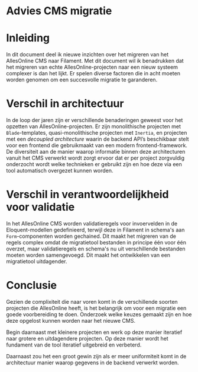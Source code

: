 # **Advies CMS migratie**

# Inleiding
In dit document deel ik nieuwe inzichten over het migreren van het AllesOnline CMS naar Filament. Met dit document wil ik benadrukken dat het migreren van echte AllesOnline-projecten naar een nieuw systeem complexer is dan het lijkt. Er spelen diverse factoren die in acht moeten worden genomen om een succesvolle migratie te garanderen.

# Verschil in architectuur
In de loop der jaren zijn er verschillende benaderingen geweest voor het opzetten van AllesOnline-projecten. Er zijn monolithische projecten met `Blade`-templates, quasi-monolithische projecten met `Inertia`, en projecten met een *decoupled architecture* waarin de backend API’s beschikbaar stelt voor een frontend die gebruikmaakt van een modern frontend-framework. De diversiteit aan de manier waarop informatie binnen deze architecturen vanuit het CMS verwerkt wordt zorgt ervoor dat er per project zorgvuldig onderzocht wordt welke technieken er gebruikt zijn en hoe deze via een tool automatisch overgezet kunnen worden.

# Verschil in verantwoordelijkheid voor validatie
In het AllesOnline CMS worden validatieregels voor invoervelden in de Eloquent-modellen gedefinieerd, terwijl deze in Filament in schema's aan `Form`-componenten worden gechained. Dit maakt het migreren van de regels complex omdat de migratietool bestanden in principe één voor één overzet, maar validatieregels en schema's nu uit verschillende bestanden moeten worden samengevoegd. Dit maakt het ontwikkelen van een migratietool uitdagender.

# Conclusie
Gezien de complixiteit die naar voren komt in de verschillende soorten projecten die AllesOnline heeft, is het belangrijk om voor een migratie een goede voorbereiding te doen. Onderzoek welke keuzes gemaakt zijn en hoe deze opgelost kunnen worden naar het nieuwe CMS. 

Begin daarnaast met kleinere projecten en werk op deze manier iteratief naar grotere en uitdagendere projecten. Op deze manier wordt het fundament van de tool iteratief uitgebreid en verbeterd.

Daarnaast zou het een groot gewin zijn als er meer uniformiteit komt in de architectuur manier waarop gegevens in de backend verwerkt worden.

